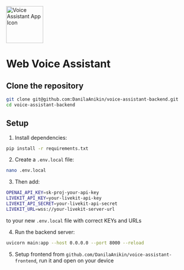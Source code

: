 <img src="./.github/assets/app-icon.png" alt="Voice Assistant App Icon" width="100" height="100">

# Web Voice Assistant

## Clone the repository
```bash
git clone git@github.com:DanilaAnikin/voice-assistant-backend.git
cd voice-assistant-backend
```

## Setup
1. Install dependencies:
```bash
pip install -r requirements.txt
```
2. Create a ```.env.local``` file:
```bash
nano .env.local
```
3. Then add:
```bash
OPENAI_API_KEY=sk-proj-your-api-key
LIVEKIT_API_KEY=your-livekit-api-key
LIVEKIT_API_SECRET=your-livekit-api-secret
LIVEKIT_URL=wss://your-livekit-server-url
```
to your new ```.env.local``` file with correct KEYs and URLs

4. Run the backend server:
```bash
uvicorn main:app --host 0.0.0.0 --port 8000 --reload
```

5. Setup frontend from ```github.com/DanilaAnikin/voice-assistant-frontend```, run it and open on your device
